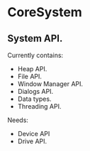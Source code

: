 # CoreSystem
## System API.

Currently contains:
- Heap API.
- File API.
- Window Manager API.
- Dialogs API.
- Data types.
- Threading API.

Needs:
- Device API
- Drive API.